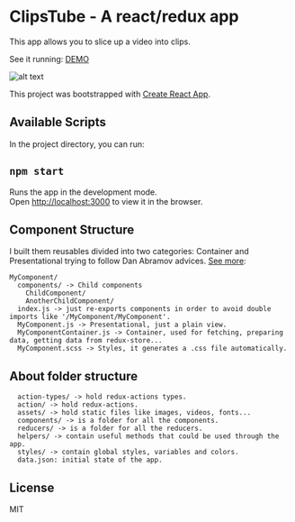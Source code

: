 # ClipsTube - A react/redux app

This app allows you to slice up a video into clips.

See it running: [DEMO](http://138.68.9.12:5000/)

![alt text](https://github.com/jhoansebastianlara/clipstube-reactjs/blob/master/clipstube.demo.gif)

This project was bootstrapped with [Create React App](https://github.com/facebookincubator/create-react-app).

## Available Scripts

In the project directory, you can run:

## `npm start`

Runs the app in the development mode.<br>
Open [http://localhost:3000](http://localhost:3000) to view it in the browser.

## Component Structure

I built them reusables divided into two categories: Container and Presentational trying to follow Dan Abramov advices. [See more](https://medium.com/@dan_abramov/smart-and-dumb-components-7ca2f9a7c7d0):

```
MyComponent/
  components/ -> Child components
    ChildComponent/
    AnotherChildComponent/
  index.js -> just re-exports components in order to avoid double imports like '/MyComponent/MyComponent'.
  MyComponent.js -> Presentational, just a plain view.
  MyComponentContainer.js -> Container, used for fetching, preparing data, getting data from redux-store...
  MyComponent.scss -> Styles, it generates a .css file automatically.
```
## About folder structure

```
  action-types/ -> hold redux-actions types.
  action/ -> hold redux-actions.
  assets/ -> hold static files like images, videos, fonts...
  components/ -> is a folder for all the components.
  reducers/ -> is a folder for all the reducers.
  helpers/ -> contain useful methods that could be used through the app.
  styles/ -> contain global styles, variables and colors.
  data.json: initial state of the app.
```

## License
MIT

